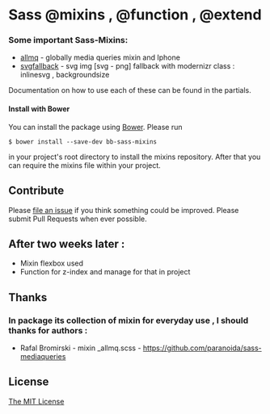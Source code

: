 
# Sass @mixins , @function , @extend

### Some important Sass-Mixins:
* [allmq](mixins/_allmq.scss) - globally media queries mixin and Iphone
* [svgfallback](mixins/_svgfallback.scss) - svg img [svg - png] fallback with modernizr class : inlinesvg , backgroundsize

Documentation on how to use each of these can be found in the partials.

#### Install with Bower

You can install the package using [Bower](http://bower.io/). Please run

	$ bower install --save-dev bb-sass-mixins

in your project's root directory to install the mixins repository. After that
you can require the mixins file within your project.


## Contribute

Please [file an issue](https:// ) if you
think something could be improved. Please submit Pull Requests when ever
possible.

## After two weeks later :

* Mixin flexbox used
* Function for z-index and manage for that in project

## Thanks 
### In package its collection of mixin for everyday use , I should thanks for authors :
* Rafal Bromirski - mixin _allmq.scss - https://github.com/paranoida/sass-mediaqueries

## License

[The MIT License](LICENSE.md)

